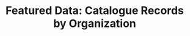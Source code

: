 ---
layout: visualization
title:  'Featured Data: Catalogue Records by Organization'
published:   true
source:
  name: BC Data Catalogue
  url: https://catalogue.data.gov.bc.ca/dataset/bc-data-catalogue-content
iframe_url: "../extra/vis3/"
order: 3
---